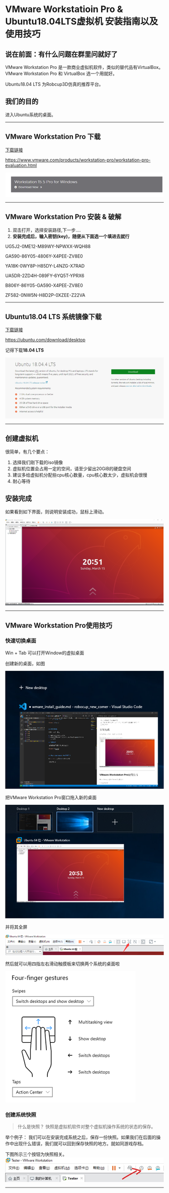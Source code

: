 # VMware Workstatioin Pro & Ubuntu18.04LTS虚拟机 安装指南以及使用技巧

## 说在前面：有什么问题在群里问就好了

VMware Workstation Pro 是一款商业虚拟机软件，类似的替代品有VirtualBox。VMware Workstation Pro 和 VirtualBox 选一个用就好。

Ubuntu18.04 LTS 为Robcup3D仿真的推荐平台。

## 我们的目的

进入Ubuntu系统的桌面。

---

## VMware Workstation Pro 下载

[下载链接](https://www.vmware.com/products/workstation-pro/workstation-pro-evaluation.html)

https://www.vmware.com/products/workstation-pro/workstation-pro-evaluation.html

![avator](2.png)

---

## VMware Workstation Pro 安装 & 破解

1. 双击打开，选择安装路径,下一步....
2. **安装完成后，输入密钥(key)，随便从下面选一个填进去就行**

UG5J2-0ME12-M89WY-NPWXX-WQH88

GA590-86Y05-4806Y-X4PEE-ZV8E0

YA18K-0WY8P-H85DY-L4NZG-X7RAD

UA5DR-2ZD4H-089FY-6YQ5T-YPRX6

B806Y-86Y05-GA590-X4PEE-ZV8E0

ZF582-0NW5N-H8D2P-0XZEE-Z22VA

---

## Ubuntu18.04 LTS 系统镜像下载

[下载链接](https://ubuntu.com/download/desktop)

https://ubuntu.com/download/desktop

记得下载**18.04 LTS**

![avator](1.png)

---

## 创建虚拟机

很简单，有几个要点：

1. 选择我们刚下载的iso镜像
2. 虚拟机位置会占用一定的空间，请至少留出20GiB的硬盘空间
3. 建议多给虚拟机分配些cpu核心数量，cpu核心数太少，虚拟机会很慢
4. 耐心等待

## 安装完成

如果看到如下界面，则说明安装成功，鼠标上滑动。

![avator](4.png)

---

## VMware Workstation Pro使用技巧

### 快速切换桌面

Win + Tab 可以打开Window的虚拟桌面

创建新的桌面，如图

![avator](6.png)

把VMware Workstation Pro窗口拖入新的桌面

![avator](7.png)

并将其全屏

![avator](8.png)

然后就可以用四指左右滑动触摸板来切换两个系统的桌面啦

![avator](9.png)

### 创建系统快照

>什么是快照？
快照是虚拟机软件对整个虚拟机操作系统的状态的保存。

举个例子：
我们可以在安装完成系统之后，保存一份快照。如果我们在后面的操作中出现什么错误，我们就可以回到保存快照的地方。就如同游戏存档。

下图所示三个按钮为快照相关。
![avator](10.jpg)

---
